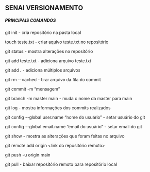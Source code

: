 <h2>SENAI VERSIONAMENTO</h2>
<h5>PRINCIPAIS COMANDOS</h5>

git init - cria repositório na pasta local

touch teste.txt - criar aquivo teste.txt 
no repositório

git status - mostra alterações no repositório

git add teste.txt - adiciona arquivo teste.txt 

git add . - adiciona múltiplos arquivos 

git rm --cached <nome do arquivo> - tirar arquivo da fila do commit

git commit -m “mensagem”

git branch -m master main - muda o nome da master para main

git log - mostra informações dos commits realizados

git config --global user.name “nome do usuário” - setar usuário do git

git config --global email.name “email do usuário” - setar email do git

git show - mostra as alterações que foram feitas no arquivo

git remote add origin <link do repositório remoto>

git push -u origin main

git pull - baixar repositório remoto para repositório local